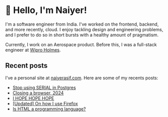 # 👋 Hello, I'm Naiyer!

I'm a software engineer from India. I've worked on the frontend, backend, and more recently, cloud. I enjoy tackling design and engineering problems, and I prefer to do so in short bursts with a healthy amount of pragmatism.

Currently, I work on an Aerospace product. Before this, I was a full-stack engineer at [Wipro Holmes](https://www.wipro.com/holmes/).

## Recent posts

I've a personal site at [naiyerasif.com](https://www.naiyerasif.com). Here are some of my recents posts:

<!-- BLOG-POST-LIST:START -->
- [Stop using SERIAL in Postgres](https://www.naiyerasif.com/post/2024/09/04/stop-using-serial-in-postgres/)
- [Closing a browser, 2024](https://www.naiyerasif.com/post/2024/08/31/closing-a-browser-2024/)
- [I HOPE HOPE HOPE](https://www.naiyerasif.com/post/2024/08/30/i-hope-hope-hope/)
- [[Updated] On how I use Firefox](https://www.naiyerasif.com/post/2023/08/06/on-how-i-use-firefox/)
- [Is HTML a programming language?](https://www.naiyerasif.com/post/2024/08/09/is-html-a-programming-language/)
<!-- BLOG-POST-LIST:END -->
